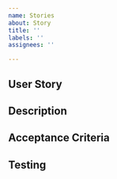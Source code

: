 ```yaml
---
name: Stories
about: Story
title: ''
labels: ''
assignees: ''

---
```


## User Story


## Description


## Acceptance Criteria


## Testing
